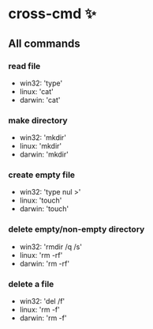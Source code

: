 # cross-cmd ✨

## All commands

### read file

- win32: 'type'
- linux: 'cat'
- darwin: 'cat'

### make directory

- win32: 'mkdir'
- linux: 'mkdir'
- darwin: 'mkdir'

### create empty file

- win32: 'type nul >'
- linux: 'touch'
- darwin: 'touch'

### delete empty/non-empty directory

- win32: 'rmdir /q /s'
- linux: 'rm -rf'
- darwin: 'rm -rf'

### delete a file

- win32: 'del /f'
- linux: 'rm -f'
- darwin: 'rm -f'